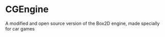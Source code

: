 CGEngine
========

A modified and open source version of the Box2D engine, made specially for car games 
